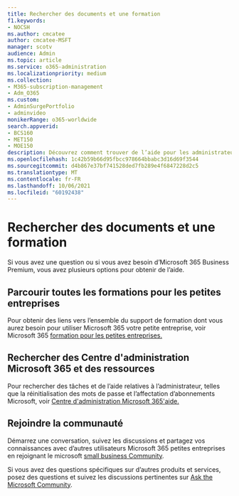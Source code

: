 ```yaml
---
title: Rechercher des documents et une formation
f1.keywords:
- NOCSH
ms.author: cmcatee
author: cmcatee-MSFT
manager: scotv
audience: Admin
ms.topic: article
ms.service: o365-administration
ms.localizationpriority: medium
ms.collection:
- M365-subscription-management
- Adm_O365
ms.custom:
- AdminSurgePortfolio
- adminvideo
monikerRange: o365-worldwide
search.appverid:
- BCS160
- MET150
- MOE150
description: Découvrez comment trouver de l’aide pour les administrateurs Microsoft 365 Business Premium.
ms.openlocfilehash: 1c42b59b66d95fbcc978664bbabc3d16d69f3544
ms.sourcegitcommit: d4b867e37bf741528ded7fb289e4f6847228d2c5
ms.translationtype: MT
ms.contentlocale: fr-FR
ms.lasthandoff: 10/06/2021
ms.locfileid: "60192438"
---
```

# <a name="find-docs-and-training"></a>Rechercher des documents et une formation

Si vous avez une question ou si vous avez besoin d’Microsoft 365 Business Premium, vous avez plusieurs options pour obtenir de l’aide.

## <a name="browse-all-small-business-training"></a>Parcourir toutes les formations pour les petites entreprises

Pour obtenir des liens vers l’ensemble du support de formation dont vous aurez besoin pour utiliser Microsoft 365 votre petite entreprise, voir Microsoft 365 [formation pour les petites entreprises.](index.yml) 

## <a name="search-for-microsoft-365-admin-center-docs-and-resources"></a>Rechercher des Centre d'administration Microsoft 365 et des ressources

Pour rechercher des tâches et de l’aide relatives à l’administrateur, telles que la réinitialisation des mots de passe et l’affectation d’abonnements Microsoft, voir [Centre d'administration Microsoft 365'aide.](../admin/index.yml)

## <a name="join-the-community"></a>Rejoindre la communauté

Démarrez une conversation, suivez les discussions et partagez vos connaissances avec d’autres utilisateurs Microsoft 365 petites entreprises en rejoignant le microsoft [small business Community](https://smallbusiness.microsoft.com/).

Si vous avez des questions spécifiques sur d’autres produits et services, posez des questions et suivez les discussions pertinentes sur [Ask the Microsoft Community](https://answers.microsoft.com).